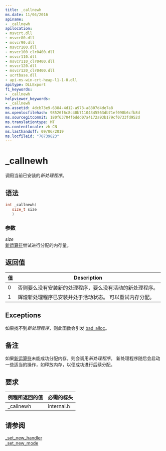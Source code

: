 ```yaml
---
title: _callnewh
ms.date: 11/04/2016
apiname:
- _callnewh
apilocation:
- msvcrt.dll
- msvcr80.dll
- msvcr90.dll
- msvcr100.dll
- msvcr100_clr0400.dll
- msvcr110.dll
- msvcr110_clr0400.dll
- msvcr120.dll
- msvcr120_clr0400.dll
- ucrtbase.dll
- api-ms-win-crt-heap-l1-1-0.dll
apitype: DLLExport
f1_keywords:
- _callnewh
helpviewer_keywords:
- _callnewh
ms.assetid: 4dcb73e9-6384-4d12-a973-a8807d4de7a8
ms.openlocfilehash: 98526f6c8c40b71104345563db71ef098b6cfb8d
ms.sourcegitcommit: 180f63704f6ddd07a4172a93b179cf0733fd952d
ms.translationtype: MT
ms.contentlocale: zh-CN
ms.lasthandoff: 09/06/2019
ms.locfileid: "70739823"
---
```

# <a name="_callnewh"></a>_callnewh

调用当前已安装的*新处理程序*。

## <a name="syntax"></a>语法

```cpp
int _callnewh(
   size_t size
   )
```

### <a name="parameters"></a>参数

*size*<br/>
[新运算符](../../cpp/new-operator-cpp.md)尝试进行分配的内存量。

## <a name="return-value"></a>返回值

|值|Description|
|-----------|-----------------|
|0|否则要么没有安装新的处理程序，要么没有活动的新处理程序。|
|1|辉煌新处理程序已安装并处于活动状态。 可以重试内存分配。|

## <a name="exceptions"></a>Exceptions

如果找不到*新处理程序*，则此函数会引发 [bad_alloc](../../standard-library/bad-alloc-class.md)。

## <a name="remarks"></a>备注

如果[新运算符](../../cpp/new-operator-cpp.md)未能成功分配内存，则会调用*新处理程序*。 新处理程序随后会启动一些适当的操作，如释放内存，以便成功进行后续分配。

## <a name="requirements"></a>要求

|例程所返回的值|必需的标头|
|-------------|---------------------|
|_callnewh|internal.h|

## <a name="see-also"></a>请参阅

[_set_new_handler](set-new-handler.md)<br/>
[_set_new_mode](set-new-mode.md)<br/>
